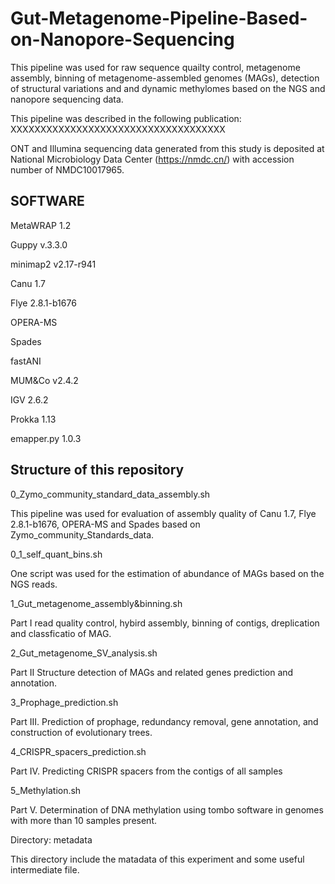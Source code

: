 # Gut-Metagenome-Pipeline-Based-on-Nanopore-Sequencing


This pipeline was used for raw sequence quailty control, metagenome assembly, binning of metagenome-assembled genomes (MAGs), detection of structural variations and and dynamic methylomes based on the NGS and nanopore sequencing data.

This pipeline was described in the following publication:
XXXXXXXXXXXXXXXXXXXXXXXXXXXXXXXXXXXX

ONT and Illumina sequencing data generated from this study is deposited at National Microbiology Data Center (https://nmdc.cn/) with accession number of NMDC10017965.


## SOFTWARE

MetaWRAP 1.2

Guppy v.3.3.0

minimap2 v2.17-r941

Canu 1.7

Flye 2.8.1-b1676

OPERA-MS

Spades

fastANI

MUM&Co v2.4.2

IGV 2.6.2

Prokka 1.13

emapper.py 1.0.3




## Structure of this repository


0_Zymo_community_standard_data_assembly.sh

This pipeline was used for evaluation of assembly quality of Canu 1.7, Flye 2.8.1-b1676, OPERA-MS and Spades based on Zymo_community_Standards_data.

0_1_self_quant_bins.sh

One script was used for the estimation of abundance of MAGs based on the NGS reads.


1_Gut_metagenome_assembly&binning.sh

Part I read quality control, hybird assembly, binning of contigs, dreplication and classficatio of MAG.


2_Gut_metagenome_SV_analysis.sh

Part II Structure detection of MAGs and related genes prediction and annotation.


3_Prophage_prediction.sh

Part III. Prediction of prophage, redundancy removal, gene annotation, and construction of evolutionary trees.


4_CRISPR_spacers_prediction.sh

Part IV. Predicting CRISPR spacers from the contigs of all samples


5_Methylation.sh

Part V. Determination of DNA methylation using tombo software in genomes with more than 10 samples present.


Directory: metadata

This directory include the matadata of this experiment and some useful intermediate file.
